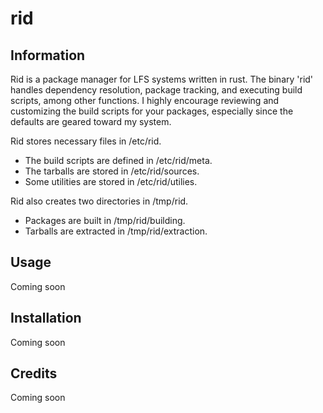 # rid

## Information
Rid is a package manager for LFS systems written in rust. The binary 'rid' handles dependency resolution, package tracking, and executing build scripts, among other functions. I highly encourage reviewing and customizing the build scripts for your packages, especially since the defaults are geared toward my system.

Rid stores necessary files in /etc/rid.
- The build scripts are defined in /etc/rid/meta.
- The tarballs are stored in /etc/rid/sources.
- Some utilities are stored in /etc/rid/utilies.

Rid also creates two directories in /tmp/rid.
- Packages are built in /tmp/rid/building.
- Tarballs are extracted in /tmp/rid/extraction.

## Usage
Coming soon

## Installation
Coming soon

## Credits
Coming soon
